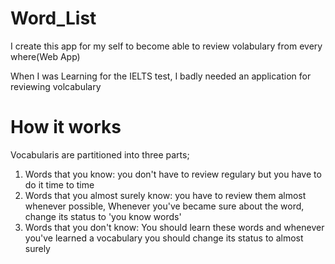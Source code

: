 # Word_List
I create this app for my self to become able to review volabulary from every where(Web App) 

When I was Learning for the IELTS test, I badly needed an application for reviewing volcabulary

# How it works
Vocabularis are partitioned into three parts; 
 1. Words that you know: you don't have to review regulary but you have to do it time to time  
 2. Words that you almost surely know: you have to review them almost whenever possible, Whenever you've became sure about the word, change its status to 'you know words'
 3. Words that you don't know: You should learn these words and whenever you've learned a vocabulary you should change its status to almost surely 
